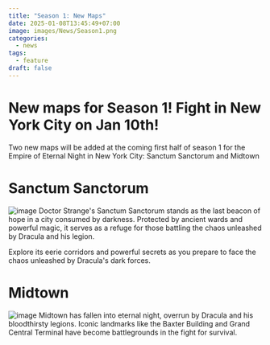 ```yaml
---
title: "Season 1: New Maps"
date: 2025-01-08T13:45:49+07:00
image: images/News/Season1.png
categories:
  - news
tags: 
  - feature
draft: false
---
```


# New maps for Season 1! Fight in New York City on Jan 10th!

Two new maps will be added at the coming first half of season 1 for the Empire of Eternal Night in New York City: Sanctum Sanctorum and Midtown

# Sanctum Sanctorum
![image](/images/News/Sanctum_Sanctorum.png)
Doctor Strange's Sanctum Sanctorum stands as the last beacon of hope in a city consumed by darkness. Protected by ancient wards and powerful magic, it serves as a refuge for those battling the chaos unleashed by Dracula and his legion.

Explore its eerie corridors and powerful secrets as you prepare to face the chaos unleashed by Dracula's dark forces.

# Midtown
![image](/images/News/Midtown.png)
Midtown has fallen into eternal night, overrun by Dracula and his bloodthirsty legions. Iconic landmarks like the Baxter Building and Grand Central Terminal have become battlegrounds in the fight for survival.